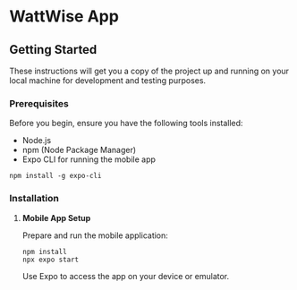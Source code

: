 # WattWise App

## Getting Started

These instructions will get you a copy of the project up and running on your local machine for development and testing purposes.

### Prerequisites

Before you begin, ensure you have the following tools installed:
- Node.js
- npm (Node Package Manager)
- Expo CLI for running the mobile app

```
npm install -g expo-cli
```

### Installation


1. **Mobile App Setup**

   Prepare and run the mobile application:

   ```
   npm install
   npx expo start
   ```

   Use Expo to access the app on your device or emulator.
